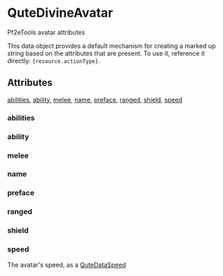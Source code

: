 # QuteDivineAvatar

Pf2eTools avatar attributes

This data object provides a default mechanism for creating a marked up string based on the attributes that are present. To use it, reference it directly: `{resource.actionType}`.

## Attributes

[abilities](#abilities), [ability](#ability), [melee](#melee), [name](#name), [preface](#preface), [ranged](#ranged), [shield](#shield), [speed](#speed)


### abilities


### ability


### melee


### name


### preface


### ranged


### shield


### speed

The avatar's speed, as a [QuteDataSpeed](../QuteDataSpeed.md)
